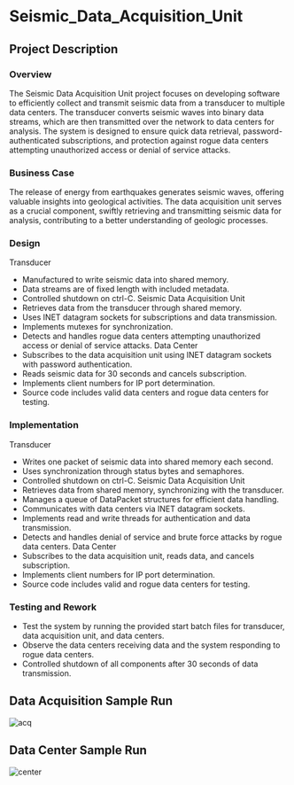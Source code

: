 # Seismic_Data_Acquisition_Unit

## Project Description
### Overview
The Seismic Data Acquisition Unit project focuses on developing software to efficiently collect and transmit seismic data from a transducer to multiple data centers. The transducer converts seismic waves into binary data streams, which are then transmitted over the network to data centers for analysis. The system is designed to ensure quick data retrieval, password-authenticated subscriptions, and protection against rogue data centers attempting unauthorized access or denial of service attacks.

### Business Case
The release of energy from earthquakes generates seismic waves, offering valuable insights into geological activities. The data acquisition unit serves as a crucial component, swiftly retrieving and transmitting seismic data for analysis, contributing to a better understanding of geologic processes.

### Design
Transducer
  * Manufactured to write seismic data into shared memory.
  * Data streams are of fixed length with included metadata.
  * Controlled shutdown on ctrl-C.
Seismic Data Acquisition Unit
  * Retrieves data from the transducer through shared memory.
  * Uses INET datagram sockets for subscriptions and data transmission.
  * Implements mutexes for synchronization.
  * Detects and handles rogue data centers attempting unauthorized access or denial of service attacks.
Data Center
  * Subscribes to the data acquisition unit using INET datagram sockets with password authentication.
  * Reads seismic data for 30 seconds and cancels subscription.
  * Implements client numbers for IP port determination.
  * Source code includes valid data centers and rogue data centers for testing.

### Implementation
Transducer
  * Writes one packet of seismic data into shared memory each second.
  * Uses synchronization through status bytes and semaphores.
  * Controlled shutdown on ctrl-C.
Seismic Data Acquisition Unit
  * Retrieves data from shared memory, synchronizing with the transducer.
  * Manages a queue of DataPacket structures for efficient data handling.
  * Communicates with data centers via INET datagram sockets.
  * Implements read and write threads for authentication and data transmission.
  * Detects and handles denial of service and brute force attacks by rogue data centers.
Data Center
  * Subscribes to the data acquisition unit, reads data, and cancels subscription.
  * Implements client numbers for IP port determination.
  * Source code includes valid and rogue data centers for testing.

### Testing and Rework
* Test the system by running the provided start batch files for transducer, data acquisition unit, and data centers.
* Observe the data centers receiving data and the system responding to rogue data centers.
* Controlled shutdown of all components after 30 seconds of data transmission.
  
## Data Acquisition Sample Run
![acq](https://github.com/salonikamboj/Seismic_Data_Acquisition_Unit/assets/100891813/2bf812a6-0331-407c-a528-803259dd448e)


## Data Center Sample Run
![center](https://github.com/salonikamboj/Seismic_Data_Acquisition_Unit/assets/100891813/e743332d-c4e7-4085-91ba-17d4a41f477b)


